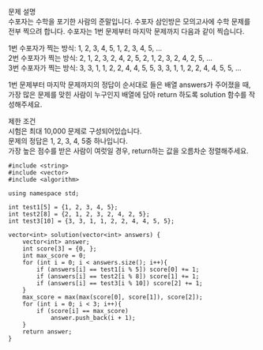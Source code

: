 문제 설명   
수포자는 수학을 포기한 사람의 준말입니다. 수포자 삼인방은 모의고사에 수학 문제를 전부 찍으려 합니다. 수포자는 1번 문제부터 마지막 문제까지 다음과 같이 찍습니다.   

1번 수포자가 찍는 방식: 1, 2, 3, 4, 5, 1, 2, 3, 4, 5, ...   
2번 수포자가 찍는 방식: 2, 1, 2, 3, 2, 4, 2, 5, 2, 1, 2, 3, 2, 4, 2, 5, ...   
3번 수포자가 찍는 방식: 3, 3, 1, 1, 2, 2, 4, 4, 5, 5, 3, 3, 1, 1, 2, 2, 4, 4, 5, 5, ...   

1번 문제부터 마지막 문제까지의 정답이 순서대로 들은 배열 answers가 주어졌을 때, 가장 많은 문제를 맞힌 사람이 누구인지 배열에 담아 return 하도록 solution 함수를 작성해주세요.   

제한 조건   
시험은 최대 10,000 문제로 구성되어있습니다.   
문제의 정답은 1, 2, 3, 4, 5중 하나입니다.   
가장 높은 점수를 받은 사람이 여럿일 경우, return하는 값을 오름차순 정렬해주세요.   

```
#include <string>
#include <vector>
#include <algorithm>

using namespace std;

int test1[5] = {1, 2, 3, 4, 5};
int test2[8] = {2, 1, 2, 3, 2, 4, 2, 5};
int test3[10] = {3, 3, 1, 1, 2, 2, 4, 4, 5, 5};

vector<int> solution(vector<int> answers) {
    vector<int> answer;
    int score[3] = {0, };
    int max_score = 0;
    for (int i = 0; i < answers.size(); i++){
        if (answers[i] == test1[i % 5]) score[0] += 1;
        if (answers[i] == test2[i % 8]) score[1] += 1;
        if (answers[i] == test3[i % 10]) score[2] += 1;
    }
    max_score = max(max(score[0], score[1]), score[2]);
    for (int i = 0; i < 3; i++){
        if (score[i] == max_score)
            answer.push_back(i + 1);
    }
    return answer;
}
```